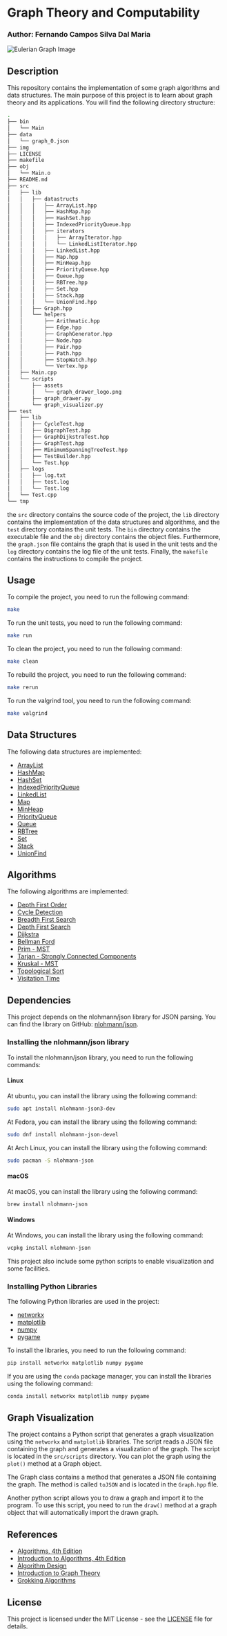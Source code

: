 # Graph Theory and Computability

### Author: Fernando Campos Silva Dal Maria

![Eulerian Graph Image](img/graph_visualization.png)

## Description

This repository contains the implementation of some graph algorithms and data structures. The main purpose of this project is to learn about graph theory and its applications. You will find the following directory structure:

```bash
.
├── bin
│   └── Main
├── data
│   └── graph_0.json
├── img
├── LICENSE
├── makefile
├── obj
│   └── Main.o
├── README.md
├── src
│   ├── lib
│   │   ├── datastructs
│   │   │   ├── ArrayList.hpp
│   │   │   ├── HashMap.hpp
│   │   │   ├── HashSet.hpp
│   │   │   ├── IndexedPriorityQueue.hpp
│   │   │   ├── iterators
│   │   │   │   ├── ArrayIterator.hpp
│   │   │   │   └── LinkedListIterator.hpp
│   │   │   ├── LinkedList.hpp
│   │   │   ├── Map.hpp
│   │   │   ├── MinHeap.hpp
│   │   │   ├── PriorityQueue.hpp
│   │   │   ├── Queue.hpp
│   │   │   ├── RBTree.hpp
│   │   │   ├── Set.hpp
│   │   │   ├── Stack.hpp
│   │   │   └── UnionFind.hpp
│   │   ├── Graph.hpp
│   │   └── helpers
│   │       ├── Arithmatic.hpp
│   │       ├── Edge.hpp
│   │       ├── GraphGenerator.hpp
│   │       ├── Node.hpp
│   │       ├── Pair.hpp
│   │       ├── Path.hpp
│   │       ├── StopWatch.hpp
│   │       └── Vertex.hpp
│   ├── Main.cpp
│   └── scripts
│       ├── assets
│       │   └── graph_drawer_logo.png
│       ├── graph_drawer.py
│       └── graph_visualizer.py
├── test
│   ├── lib
│   │   ├── CycleTest.hpp
│   │   ├── DigraphTest.hpp
│   │   ├── GraphDijkstraTest.hpp
│   │   ├── GraphTest.hpp
│   │   ├── MinimumSpanningTreeTest.hpp
│   │   ├── TestBuilder.hpp
│   │   └── Test.hpp
│   ├── logs
│   │   ├── log.txt
│   │   ├── test.log
│   │   └── Test.log
│   └── Test.cpp
└── tmp
```

the `src` directory contains the source code of the project, the `lib` directory contains the implementation of the data structures and algorithms, and the `test` directory contains the unit tests. The `bin` directory contains the executable file and the `obj` directory contains the object files. Furthermore, the `graph.json` file contains the graph that is used in the unit tests and the `log` directory contains the log file of the unit tests. Finally, the `makefile` contains the instructions to compile the project.

## Usage

To compile the project, you need to run the following command:

```bash
make
```

To run the unit tests, you need to run the following command:

```bash
make run
```

To clean the project, you need to run the following command:

```bash
make clean
```

To rebuild the project, you need to run the following command:

```bash
make rerun
```

To run the valgrind tool, you need to run the following command:

```bash
make valgrind
```

## Data Structures

The following data structures are implemented:

- [ArrayList](src/lib/datastructs/ArrayList.hpp)
- [HashMap](src/lib/datastructs/HashMap.hpp)
- [HashSet](src/lib/datastructs/HashSet.hpp)
- [IndexedPriorityQueue](src/lib/datastructs/IndexedPriorityQueue.hpp)
- [LinkedList](src/lib/datastructs/LinkedList.hpp)
- [Map](src/lib/datastructs/Map.hpp)
- [MinHeap](src/lib/datastructs/MinHeap.hpp)
- [PriorityQueue](src/lib/datastructs/PriorityQueue.hpp)
- [Queue](src/lib/datastructs/Queue.hpp)
- [RBTree](src/lib/datastructs/RBTree.hpp)
- [Set](src/lib/datastructs/Set.hpp)
- [Stack](src/lib/datastructs/Stack.hpp)
- [UnionFind](src/lib/datastructs/UnionFind.hpp)

## Algorithms

The following algorithms are implemented:

- [Depth First Order](src/lib/Graph.hpp)
- [Cycle Detection](src/lib/Graph.hpp)
- [Breadth First Search](src/lib/Graph.hpp)
- [Depth First Search](src/lib/Graph.hpp)
- [Dijkstra](src/lib/Graph.hpp)
- [Bellman Ford](src/lib/Graph.hpp)
- [Prim - MST](src/lib/Graph.hpp)
- [Tarjan - Strongly Connected Components](src/lib/Graph.hpp)
- [Kruskal - MST](src/lib/Graph.hpp)
- [Topological Sort](src/lib/Graph.hpp)
- [Visitation Time](src/lib/Graph.hpp)

## Dependencies

This project depends on the nlohmann/json library for JSON parsing. You can find the library on GitHub: [nlohmann/json](https://github.com/nlohmann/json).

### Installing the nlohmann/json library

To install the nlohmann/json library, you need to run the following commands:

#### Linux

At ubuntu, you can install the library using the following command:

```bash
sudo apt install nlohmann-json3-dev
```
At Fedora, you can install the library using the following command:

```bash
sudo dnf install nlohmann-json-devel
```

At Arch Linux, you can install the library using the following command:

```bash
sudo pacman -S nlohmann-json
```

#### macOS

At macOS, you can install the library using the following command:

```bash
brew install nlohmann-json
```

#### Windows

At Windows, you can install the library using the following command:

```bash
vcpkg install nlohmann-json
```

This project also include some python scripts to enable visualization and some facilities.

### Installing Python Libraries

The following Python libraries are used in the project:

- [networkx](https://networkx.org/)
- [matplotlib](https://matplotlib.org/)
- [numpy](https://numpy.org/)
- [pygame](https://www.pygame.org/)

To install the libraries, you need to run the following command:

```bash
pip install networkx matplotlib numpy pygame
```

If you are using the `conda` package manager, you can install the libraries using the following command:

```bash
conda install networkx matplotlib numpy pygame
```

## Graph Visualization

The project contains a Python script that generates a graph visualization using the `networkx` and `matplotlib` libraries. The script reads a JSON file containing the graph and generates a visualization of the graph. The script is located in the `src/scripts` directory. You can plot the graph using the `plot()` method at a Graph object.

The Graph class contains a method that generates a JSON file containing the graph. The method is called `toJSON` and is located in the `Graph.hpp` file. 

Another python script allows you to draw a graph and import it to the program. To use this script, you need to run the `draw()` method at a graph object that will automatically import the drawn graph.

## References

- [Algorithms, 4th Edition](https://algs4.cs.princeton.edu/home/)
- [Introduction to Algorithms, 4th Edition](https://mitpress.ublish.com/book/introduction-to-algorithms-4)
- [Algorithm Design](https://www.cs.princeton.edu/~wayne/kleinberg-tardos/)
- [Introduction to Graph Theory](https://www.pearson.com/en-us/subject-catalog/p/introduction-to-graph-theory/P200000005756/9780273728894)
- [Grokking Algorithms](https://www.oreilly.com/library/view/grokking-algorithms/9781617292231/)

## License

This project is licensed under the MIT License - see the [LICENSE](LICENSE) file for details.
